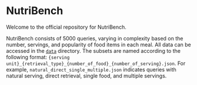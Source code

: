 # NutriBench

Welcome to the official repository for NutriBench.

NutriBench consists of 5000 queries, varying in complexity based on the number, servings, and popularity of food items in each meal. All data can be accessed in the [`data`](data) directory. The subsets are named according to the following format: `{serving unit}_{retrieval_type}_{number_of_food}_{number_of_serving}.json`. For example, `natural_direct_single_multiple.json` indicates queries with natural serving, direct retrieval, single food, and multiple servings.
